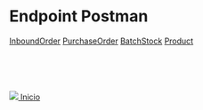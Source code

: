 # Endpoint Postman


[InboundOrder]()
[PurchaseOrder]()
[BatchStock]()
[Product]()


<br><br><br><br>
<img src="https://img.icons8.com/ios/20/000000/login-rounded.png"/>[ Inicio](https://github.com/Vila-java/Projeto_Integrador)